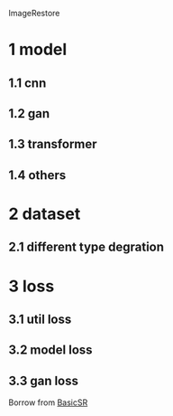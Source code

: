 <!--
 * @Author: fyushan fyushan@mail.ustc.edu.cn
 * @Date: 2024-11-20 12:12:01
 * @LastEditors: fyushan fyushan@mail.ustc.edu.cn
 * @LastEditTime: 2024-11-20 16:40:43
 * @FilePath: \ImageRestoration\README.md
 * @Description: 这是默认设置,请设置`customMade`, 打开koroFileHeader查看配置 进行设置: https://github.com/OBKoro1/koro1FileHeader/wiki/%E9%85%8D%E7%BD%AE
-->
ImageRestore

# 1 model
## 1.1 cnn
## 1.2 gan
## 1.3 transformer
## 1.4 others

# 2 dataset
## 2.1 different type degration

# 3 loss
## 3.1 util loss
## 3.2 model loss
## 3.3 gan loss

Borrow from [BasicSR](https://github.com/XPixelGroup/BasicSR)




